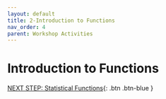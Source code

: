 ```yaml
---
layout: default
title: 2-Introduction to Functions
nav_order: 4
parent: Workshop Activities
---
```

# Introduction to Functions

[NEXT STEP: Statistical Functions](statistical-functions.html){: .btn .btn-blue }

